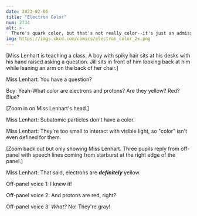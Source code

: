 ```yaml
---
date: 2023-02-06
title: "Electron Color"
num: 2734
alt: >-
  There's quark color, but that's not really color--it's just an admission by 20th century physicists that numbers are boring.
img: https://imgs.xkcd.com/comics/electron_color_2x.png
---
```

[Miss Lenhart is teaching a class. A boy with spiky hair sits at his desks with his hand raised asking a question. Jill sits in front of him looking back at him while leaning an arm on the back of her chair.]

Miss Lenhart: You have a question?

Boy: Yeah-What color are electrons and protons? Are they yellow? Red? Blue?

[Zoom in on Miss Lenhart's head.]

Miss Lenhart: Subatomic particles don't have a color.

Miss Lenhart: They're too small to interact with visible light, so "color" isn't even defined for them.

[Zoom back out but only showing Miss Lenhart. Three pupils reply from off-panel with speech lines coming from starburst at the right edge of the panel.]

Miss Lenhart: That said, electrons are ***definitely*** yellow.

Off-panel voice 1: I knew it!

Off-panel voice 2: And protons are red, right?

Off-panel voice 3: *What?* No! They're gray!